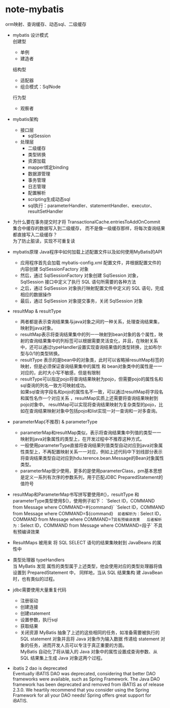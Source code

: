# note-mybatis
orm映射、查询缓存、动态sql、二级缓存


- mybatis 设计模式  
    创建型   
    - 单例
    - 建造者  
      
    结构型    
    - 适配器
    - 组合模式：SqlNode   
          
    行为型      
    - 观察者  
    

- mybatis架构
    - 接口层
        - sqlSession
    - 处理层
        - 二级缓存
        - 类型转换
        - 资源加载
        - mapper绑定binding
        - 数据源管理
        - 事务管理
        - 日志管理
        - 配置解析
        - scripting生成动态sql
        - sql执行：parameterHandler、statementHandler、executor、resultSetHandler


- 为什么要在事务提交时才将 TransactionalCache.entriesToAddOnCommit 集合中缓存的数据写入到二级缓存，
  而不是像一级缓存那样，将每次查询结果都直接写入二级缓存？   
  为了防止脏读，实现不可重复读    

- mybatis原理 Java程序中如何加载上述配置文件以及如何使用MyBatis的API
    - 应用程序首先会加载 mybatis-config.xml 配置文件，井根据配置文件的内容创建 SqlSessionFactory 对象
    - 然后，通过 SqlSessionFactory 对象创建 SqlSession 对象， SqlSession 接口中定义了执行 SQL 语句所需要的各种方法
    - 之后，通过 SqlSession 对象执行映射配置文件中定义的 SQL 语句，完成相应的数据操作
    - 最后，通过 SqlSession 对象提交事务，关闭 SqlSession 对象
    
- resultMap & resultType
    - 两者都是表示查询结果集与java对象之间的一种关系，处理查询结果集，映射到java对象。
    - resultMap表示将查询结果集中的列一一映射到bean对象的各个属性，映射的查询结果集中的列标签可以根据需要灵活变化，并且，在映射关系中，还可以通过typeHandler设置实现查询结果值的类型转换，比如布尔型与0/1的类型转换。
    - resultType 表示的是bean中的对象类，此时可以省略掉resultMap标签的映射，但是必须保证查询结果集中的属性 和 bean对象类中的属性是一一对应的，此时大小写不敏感，但是有限制
    - resultType可以指定pojo将查询结果映射为pojo，但需要pojo的属性名和sql查询的列名一致方可映射成功。  
    如果sql查询字段名和pojo的属性名不一致，可以通过resultMap将字段名和属性名作一个对应关系 ，resultMap实质上还需要将查询结果映射到pojo对象中。
    resultMap可以实现将查询结果映射为复杂类型的pojo，比如在查询结果映射对象中包括pojo和list实现一对一查询和一对多查询。

- parameterMap(不推荐) & parameterType
    - parameterMap和resultMap类似，表示将查询结果集中列值的类型一一映射到java对象属性的类型上，在开发过程中不推荐这种方式。
    - 一般使用parameterType直接将查询结果列值类型自动对应到java对象属性类型上，不再配置映射关系一一对应，例如上述代码中下划线部分表示将查询结果类型自动对应到hdu.terence.bean.Message的Bean对象属性类型。
    - parameterMap很少使用，更多的是使用parameterClass，pm基本思想是定义一系列有次序的参数系列，用于匹配JDBC PreparedStatement的值符号

- resultMap和ParameterMap书写拼写要使用#{}，resultType 和parameterType类型使用${}，使用例子如下：  
    `Select ID，COMMAND from Message where COMMAND=#{command}`  
    `Select ID，COMMAND from Message where COMMAND=${command}`  
    前者解析为： `Select ID，COMMAND from Message where COMMAND=?` 具有预编译效果  
    后者解析为： `Select ID，COMMAND from Message where COMMAND=段子` 不具有预编译效果    

- ResultMaps 被用来 将 SQL SELECT 语句的结果集映射到 JavaBeans 的属性中

- 类型处理器 typeHandlers  
当 MyBatis 发现 属性的类型属于上述类型，他会使用对应的类型处理器将值设置到 PreparedStatement 中，
同样地，当从 SQL 结果集构 建 JavaBean 时，也有类似的过程。

- jdbc需要使用大量重复代码
    - 注册驱动
    - 创建连接
    - 创建statement
    - 设置参数，执行sql
    - 获取结果
    - 关闭资源
MyBatis 抽象了上述的这些相同的任务，如准备需要被执行的 SQL statement 对象并且将 Java 对象作为输入数据 传递给 statement 对象的任务，进而开发人员可以专注于真正重要的方面。     
MyBatis 自动化了将从输入的 Java 对象中的属性设置成查询参数、从 SQL 结果集上生成 Java 对象这两个过程。  

- ibatis 2 dao is deprecated    
Eventually iBATIS DAO was deprecated, considering that better DAO frameworks were available, such as Spring Framework.
The Java DAO framework has been deprecated and removed from iBATIS as of release 2.3.0. We heartily recommend that you consider using the Spring Framework for all your DAO needs! Spring offers great support for iBATIS.

